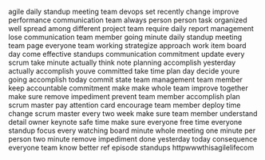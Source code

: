 agile daily standup meeting team devops set recently change improve performance communication team always person person task organized well spread among different project team require daily report management lose communication team member going minute daily standup meeting team page everyone team working strategize approach work item board day come effective standups communication commitment update every scrum take minute actually think note planning accomplish yesterday actually accomplish youve committed take time plan day decide youre going accomplish today commit state team management team member keep accountable commitment make make whole team improve together make sure remove impediment prevent team member accomplish plan scrum master pay attention card encourage team member deploy time change scrum master every two week make sure team member understand detail owner keynote safe time make sure everyone free time everyone standup focus every watching board minute whole meeting one minute per person two minute remove impediment done yesterday today consequence everyone team know better ref episode standups httpwwwthisagilelifecom